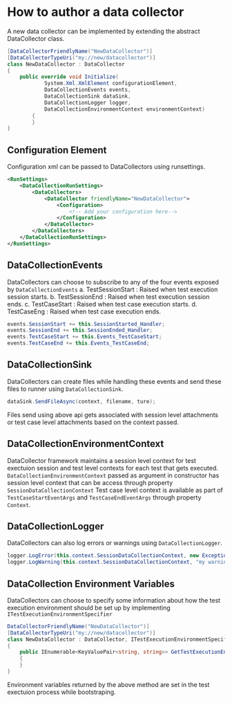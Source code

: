 # How to author a data collector
A new data collector can be implemented by extending the abstract DataCollector class. 

```csharp
[DataCollectorFriendlyName("NewDataCollector")]
[DataCollectorTypeUri("my://new/datacollector")]
class NewDataCollector : DataCollector
{
    public override void Initialize(
            System.Xml.XmlElement configurationElement,
            DataCollectionEvents events,
            DataCollectionSink dataSink,
            DataCollectionLogger logger,
            DataCollectionEnvironmentContext environmentContext)
        {
        }
}
```
## Configuration Element
Configuration xml can be passed to DataCollectors using runsettings.
```xml
<RunSettings>
    <DataCollectionRunSettings>
        <DataCollectors>
            <DataCollector friendlyName="NewDataCollector">
                <Configuration>
                    <!-- Add your configuration here-->
                </Configuration>
            </DataCollector>
        </DataCollectors>
    </DataCollectionRunSettings>
</RunSettings>
```

## DataCollectionEvents
DataCollectors can choose to subscribe to any of the four events exposed by `DataCollectionEvents` 
a. TestSessionStart : Raised when test execution session starts.
b. TestSessionEnd : Raised when test execution session ends.
c. TestCaseStart : Raised when test case execution starts.
d. TestCaseEng : Raised when test case execution ends.

```csharp
events.SessionStart += this.SessionStarted_Handler;
events.SessionEnd += this.SessionEnded_Handler;
events.TestCaseStart += this.Events_TestCaseStart;
events.TestCaseEnd += this.Events_TestCaseEnd;
```

## DataCollectionSink
DataCollectors can create files while handling these events and send these files to runner using `DataCollectionSink`.

```csharp
dataSink.SendFileAsync(context, filename, ture);
```

Files send using above api gets associated with session level attachments or test case level attachments based on the context passed.

## DataCollectionEnvironmentContext
DataCollector framework maintains a session level context for test exectuion session and test level contexts for each test that gets executed.
`DataCollectionEnvironmentContext` passed as argument in constructor has session level context that can be access through property `SessionDataCollectionContext`
Test case level context is available as part of `TestCaseStartEventArgs` and `TestCaseEndEventArgs` through property `Context`.

## DataCollectionLogger
DataCollectors can also log errors or warnings using `DataCollectionLogger`.
```csharp
logger.LogError(this.context.SessionDataCollectionContext, new Exception("my exception"));
logger.LogWarning(this.context.SessionDataCollectionContext, "my warning");
```

## DataCollection Environment Variables
DataCollectors can choose to specify some information about how the test execution environment should be set up by implementing `ITestExecutionEnvironmentSpecifier`

```csharp
DataCollectorFriendlyName("NewDataCollector")]
[DataCollectorTypeUri("my://new/datacollector")]
class NewDataCollector : DataCollector, ITestExecutionEnvironmentSpecifier
{
    public IEnumerable<KeyValuePair<string, string>> GetTestExecutionEnvironmentVariables()
    {
    }
}
```
Environment variables returned by the above method are set in the test exectuion process while bootstraping.
